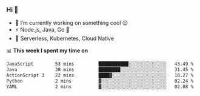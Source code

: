### Hi 👋

<!--
**nodejh/nodejh** is a ✨ _special_ ✨ repository because its `README.md` (this file) appears on your GitHub profile.

Here are some ideas to get you started:

- 🔭 I’m currently working on ...
- 🌱 I’m currently learning ...
- 👯 I’m looking to collaborate on ...
- 🤔 I’m looking for help with ...
- 💬 Ask me about ...
- 📫 How to reach me: ...
- 😄 Pronouns: ...
- ⚡ Fun fact: ...
-->

- 🔭 I’m currently working on something cool :wink:
- ⚡ Node.js, Java, Go :thought_balloon:
- 🤖 Serverless, Kubernetes, Cloud Native

📊 **This week I spent my time on**

<!--START_SECTION:waka-->

```txt
JavaScript        53 mins         ███████████░░░░░░░░░░░░░░   43.49 %
Java              38 mins         ████████░░░░░░░░░░░░░░░░░   31.45 %
ActionScript 3    22 mins         ████▓░░░░░░░░░░░░░░░░░░░░   18.27 %
Python            2 mins          ▓░░░░░░░░░░░░░░░░░░░░░░░░   02.24 %
YAML              2 mins          ▓░░░░░░░░░░░░░░░░░░░░░░░░   02.08 %
```

<!--END_SECTION:waka-->


<!--
:traffic_light: **Visitors**

![visitors](https://visitor-badge.glitch.me/badge?page_id=nodejh.nodejh)
-->
